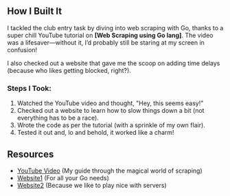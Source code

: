 ## How I Built It

I tackled the club entry task by diving into web scraping with Go, thanks to a super chill YouTube tutorial on __[Web Scraping using Go lang]__. The video was a lifesaver—without it, I’d probably still be staring at my screen in confusion!

I also checked out a website that gave me the scoop on adding time delays (because who likes getting blocked, right?).

### Steps I Took:
1. Watched the YouTube video and thought, "Hey, this seems easy!"
2. Checked out a website to learn how to slow things down a bit (not everything has to be a race).
3. Wrote the code as per the tutorial (with a sprinkle of my own flair).
4. Tested it out and, lo and behold, it worked like a charm!

## Resources

- [YouTube Video](https://youtu.be/bfVxq-oQA3c?si=TBdvnJW-YviP8pFi) (My guide through the magical world of scraping)
- [Website1](https://pkg.go.dev/bufio) (For all your Go needs)
- [Website2](https://webscraping.ai/faq/colly/how-do-i-limit-the-rate-of-requests-in-colly-to-avoid-being-blocked) (Because we like to play nice with servers)
